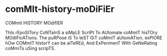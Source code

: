 # comMIt-history-moDiFiEr
COMmit HISTORY MOdifIER

ThIs rEpoSITory CoNTaInS a siMpLE ScrIPt To AUtomate coMmIT hisTOry MOdIFicATions. The puRPose iS To teST GiT coMmIT aUtomATion, exPlORE hOw COMmIT hIstorY can be alTeREd, And ExPerimenT WIth GeNeRating coMmiTs uSing scripTS.
